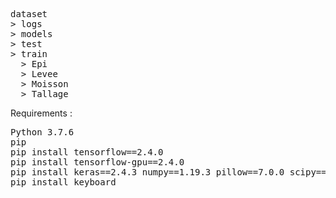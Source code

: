 <pre>
dataset
> logs
> models
> test
> train
  > Epi
  > Levee
  > Moisson
  > Tallage
</pre>

Requirements :
<pre>
Python 3.7.6
pip
pip install tensorflow==2.4.0
pip install tensorflow-gpu==2.4.0
pip install keras==2.4.3 numpy==1.19.3 pillow==7.0.0 scipy==1.4.1 h5py==2.10.0 matplotlib==3.3.2 opencv-python keras-resnet==0.2.0
pip install keyboard
</pre>
